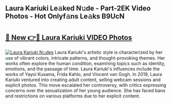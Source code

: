 ## Laura Kariuki Le𝚊ked N𝚞de - Part-2EK Video Photos - Hot Onlyf𝚊ns Le𝚊ks B9UcN

# <h2><a href="http://ab88108.deff.icu/?id=Laura+Kariuki">🔗 New 👉🔴 Laura Kariuki VIDEO Photos</a></h2>

[![Laura Kariuki N𝚞des](https://i.imgur.com/rIISA9y.gif)](http://ab88108.deff.icu/?id=Laura+Kariuki)
Laura Kariuki's artistic style is characterized by her use of vibrant colors, intricate patterns, and thought-provoking themes. Her works often explore the human condition, examining topics such as identity, emotions, and the passage of time. Laura Kariuki's influences include the works of Yayoi Kusama, Frida Kahlo, and Vincent van Gogh. In 2019, Laura Kariuki ventured into creating adult content, selling webcam sessions and explicit photos. This move escalated her controversy, with critics expressing concerns over the sexualization of her young audience. She has faced bans and restrictions on various platforms due to her explicit content.
